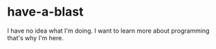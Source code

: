# have-a-blast
I have no idea what I'm doing.
I want to learn more about programming that's why I'm here.
